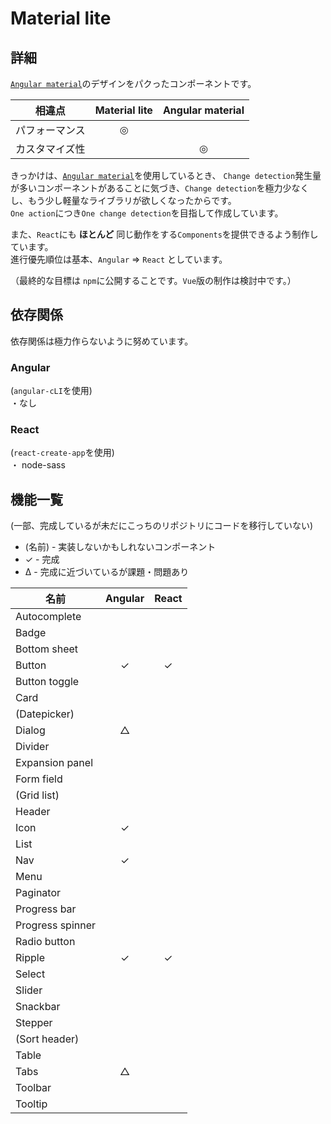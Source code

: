 # Material lite


## 詳細

[`Angular material`](https://material.angular.io/)のデザインをパクったコンポーネントです。
<br>

| 相違点 | Material lite | Angular material |
| :-: | :-: | :-: |
| パフォーマンス | ◎ |   |
| カスタマイズ性 |    | ◎ |

きっかけは、[`Angular material`](https://material.angular.io/)を使用しているとき、
`Change detection`発生量が多いコンポーネントがあることに気づき、`Change detection`を極力少なくし、もう少し軽量なライブラリが欲しくなったからです。<br>
`One action`につき`One change detection`を目指して作成しています。

また、`React`にも **ほとんど** 同じ動作をする`Components`を提供できるよう制作しています。<br>
進行優先順位は基本、`Angular` => `React` としています。 

（最終的な目標は `npm`に公開することです。`Vue`版の制作は検討中です。）



## 依存関係

依存関係は極力作らないように努めています。

### Angular
(`angular-cLI`を使用) <br>
・なし

### React
(`react-create-app`を使用) <br>
・ node-sass


## 機能一覧

(一部、完成しているが未だにこっちのリポジトリにコードを移行していない)

- (名前) - 実装しないかもしれないコンポーネント
- ✓ - 完成
- Δ - 完成に近づいているが課題・問題あり

| 名前 | Angular | React |
| --- | :-: | :-: |
| Autocomplete     |   |   |
| Badge            |   |   |
| Bottom sheet     |   |   |
| Button           | ✓ | ✓ |
| Button toggle    |   |   |
| Card             |   |   |
| (Datepicker)     |   |   |
| Dialog           | △ |   |
| Divider          |   |   |
| Expansion panel  |   |   |
| Form field       |   |   |
| (Grid list)      |   |   |
| Header           |   |   |
| Icon             | ✓ |   |
| List             |   |   |
| Nav              | ✓ |   |
| Menu             |   |   |
| Paginator        |   |   |
| Progress bar     |   |   |
| Progress spinner |   |   |
| Radio button     |   |   |
| Ripple           | ✓ | ✓ |
| Select           |   |   |
| Slider           |   |   |
| Snackbar         |   |   |
| Stepper          |   |   |
| (Sort header)    |   |   |
| Table            |   |   |
| Tabs             | △ |   |
| Toolbar          |   |   |
| Tooltip          |   |   |
